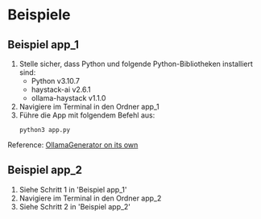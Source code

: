 # Beispiele

## Beispiel app_1

1. Stelle sicher, dass Python und folgende Python-Bibliotheken installiert sind:
   - Python v3.10.7
   - haystack-ai v2.6.1
   - ollama-haystack v1.1.0
2. Navigiere im Terminal in den Ordner app_1
3. Führe die App mit folgendem Befehl aus:
    ```
    python3 app.py
    ```

Reference: [OllamaGenerator on its own](https://docs.haystack.deepset.ai/docs/ollamagenerator#on-its-own)

## Beispiel app_2

1. Siehe Schritt 1 in 'Beispiel app_1'
2. Navigiere im Terminal in den Ordner app_2
3. Siehe Schritt 2 in 'Beispiel app_2'